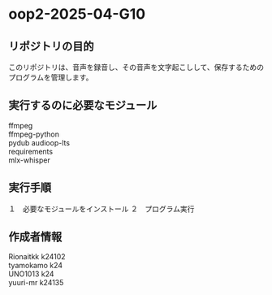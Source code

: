 # oop2-2025-04-G10

## リポジトリの目的
このリポジトリは、音声を録音し、その音声を文字起こしして、保存するためのプログラムを管理します。

## 実行するのに必要なモジュール
ffmpeg  
ffmpeg-python  
pydub audioop-lts  
requirements  
 mlx-whisper  

## 実行手順
１　必要なモジュールをインストール
２　プログラム実行

## 作成者情報
Rionaitkk k24102  
tyamokamo k24  
UNO1013 k24  
yuuri-mr k24135
